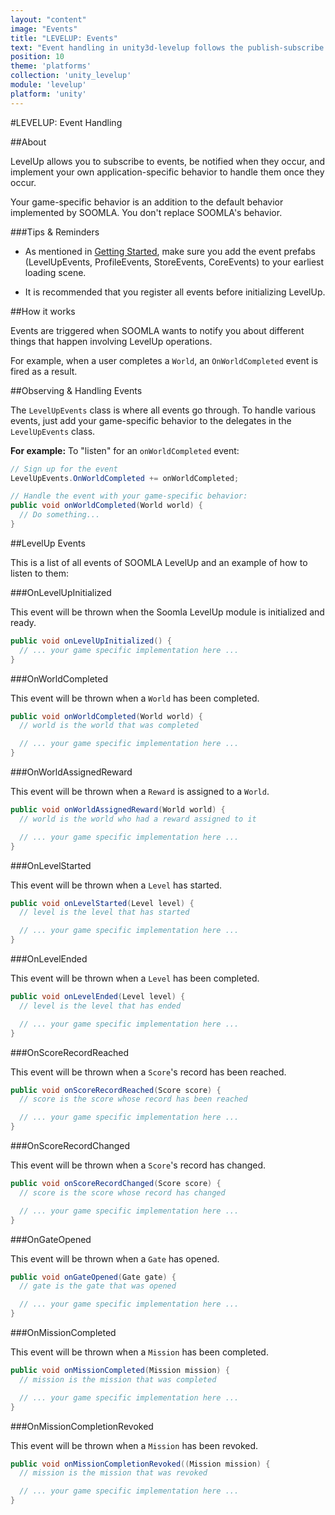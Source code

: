 ```yaml
---
layout: "content"
image: "Events"
title: "LEVELUP: Events"
text: "Event handling in unity3d-levelup follows the publish-subscribe pattern. Throughout the SOOMLA SDK, events are fired and need to be handled with your game-specific behavior."
position: 10
theme: 'platforms'
collection: 'unity_levelup'
module: 'levelup'
platform: 'unity'
---
```

#LEVELUP: Event Handling

##About

LevelUp allows you to subscribe to events, be notified when they occur, and implement your own application-specific behavior to handle them once they occur.

<div class="info-box">Your game-specific behavior is an addition to the default behavior implemented by SOOMLA. You don't replace SOOMLA's behavior.</div>

###Tips & Reminders

- As mentioned in [Getting Started](/unity/levelup/Levelup_GettingStarted), make sure you add the event prefabs (LevelUpEvents, ProfileEvents, StoreEvents, CoreEvents) to your earliest loading scene.

- It is recommended that you register all events before initializing LevelUp.

##How it works

Events are triggered when SOOMLA wants to notify you about different things that happen involving LevelUp operations.

For example, when a user completes a `World`, an `OnWorldCompleted` event is fired as a result.

##Observing & Handling Events

The `LevelUpEvents` class is where all events go through. To handle various events, just add your game-specific behavior to the delegates in the `LevelUpEvents` class.

**For example:** To "listen" for an `onWorldCompleted` event:

``` cs
// Sign up for the event
LevelUpEvents.OnWorldCompleted += onWorldCompleted;

// Handle the event with your game-specific behavior:
public void onWorldCompleted(World world) {
  // Do something...
}
```

##LevelUp Events

This is a list of all events of SOOMLA LevelUp and an example of how to listen to them:

###OnLevelUpInitialized

This event will be thrown when the Soomla LevelUp module is initialized and ready.

``` cs
public void onLevelUpInitialized() {
  // ... your game specific implementation here ...
}
```  

###OnWorldCompleted

This event will be thrown when a `World` has been completed.

``` cs
public void onWorldCompleted(World world) {
  // world is the world that was completed

  // ... your game specific implementation here ...
}
```

###OnWorldAssignedReward

This event will be thrown when a `Reward` is assigned to a `World`.

``` cs
public void onWorldAssignedReward(World world) {
  // world is the world who had a reward assigned to it

  // ... your game specific implementation here ...
}
```  

###OnLevelStarted

This event will be thrown when a `Level` has started.

``` cs
public void onLevelStarted(Level level) {
  // level is the level that has started

  // ... your game specific implementation here ...
}
```

###OnLevelEnded

This event will be thrown when a `Level` has been completed.

``` cs
public void onLevelEnded(Level level) {
  // level is the level that has ended

  // ... your game specific implementation here ...
}
```

###OnScoreRecordReached

This event will be thrown when a `Score`'s record has been reached.

``` cs
public void onScoreRecordReached(Score score) {
  // score is the score whose record has been reached

  // ... your game specific implementation here ...
}
```

###OnScoreRecordChanged

This event will be thrown when a `Score`'s record has changed.

``` cs
public void onScoreRecordChanged(Score score) {
  // score is the score whose record has changed

  // ... your game specific implementation here ...
}
```

###OnGateOpened

This event will be thrown when a `Gate` has opened.

``` cs
public void onGateOpened(Gate gate) {
  // gate is the gate that was opened

  // ... your game specific implementation here ...
}
```

###OnMissionCompleted

This event will be thrown when a `Mission` has been completed.

``` cs
public void onMissionCompleted(Mission mission) {
  // mission is the mission that was completed

  // ... your game specific implementation here ...
}
```

###OnMissionCompletionRevoked

This event will be thrown when a `Mission` has been revoked.

``` cs
public void onMissionCompletionRevoked((Mission mission) {
  // mission is the mission that was revoked

  // ... your game specific implementation here ...
}
```
